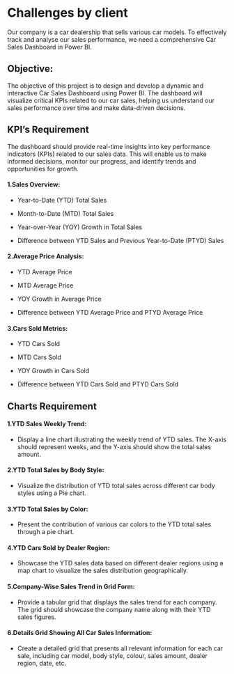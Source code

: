# Challenges by client
Our company is a car dealership that sells various car models. To effectively track and analyse our sales performance, we need a comprehensive Car Sales Dashboard in Power BI. 

##  Objective: 
The objective of this project is to design and develop a dynamic and interactive Car Sales Dashboard using Power BI. The dashboard will visualize critical KPIs related to our car sales, helping us understand our sales performance over time and make data-driven decisions.

## KPI’s Requirement

The dashboard should provide real-time insights into key performance indicators (KPIs) related to our sales data. This will enable us to make informed decisions, monitor our progress, and identify trends and opportunities for growth.

#### **1.Sales Overview:**
  
- Year-to-Date (YTD) Total Sales

- Month-to-Date (MTD) Total Sales

- Year-over-Year (YOY) Growth in Total Sales

- Difference between YTD Sales and Previous Year-to-Date (PTYD) Sales

#### **2.Average Price Analysis:**
  
- YTD Average Price

- MTD Average Price

- YOY Growth in Average Price

- Difference between YTD Average Price and PTYD Average Price

#### **3.Cars Sold Metrics:**
  
- YTD Cars Sold

- MTD Cars Sold

- YOY Growth in Cars Sold

- Difference between YTD Cars Sold and PTYD Cars Sold

## Charts Requirement

#### **1.YTD Sales Weekly Trend:**
- Display a line chart illustrating the weekly trend of YTD sales. The X-axis should represent weeks, and the Y-axis should show the total sales amount.
  
#### **2.YTD Total Sales by Body Style:**
- Visualize the distribution of YTD total sales across different car body styles using a Pie chart.
  
#### **3.YTD Total Sales by Color:**
- Present the contribution of various car colors to the YTD total sales through a pie chart.
  
#### **4.YTD Cars Sold by Dealer Region:**
-  Showcase the YTD sales data based on different dealer regions using a map chart to visualize the sales distribution geographically.
  
#### **5.Company-Wise Sales Trend in Grid Form:**
-  Provide a tabular grid that displays the sales trend for each company. The grid should showcase the company name along with their YTD sales figures.
  
#### **6.Details Grid Showing All Car Sales Information:**
-  Create a detailed grid that presents all relevant information for each car sale, including car model, body style, colour, sales amount, dealer region, date, etc.


